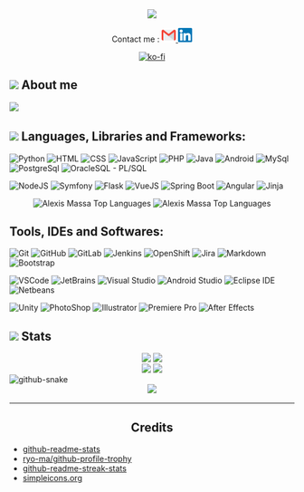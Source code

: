 <div align="center">
    <img src="https://readme-typing-svg.herokuapp.com?font=Architects+Daughter&color=%2338C2FF&size=50&center=true&vCenter=true&height=60&width=600&lines=Hello! 👋;I'm+Alexis+Massa;Welcome+to+my+profile!">

<p align="center">Contact me : 
  <a href="mailto:pro.alexis.massa@gmail.com" >
    <img alt="Alexis Massa | Gmail" width="25px" src="https://github.com/SatYu26/SatYu26/blob/master/Assets/Gmail.svg" />
  </a>
  <a href="https://www.linkedin.com/in/alexis-massa/" target="_blank">
    <img alt="Alexis Massa | Linkedin" width="25px" src="https://github.com/SatYu26/SatYu26/blob/master/Assets/Linkedin.svg" />
  </a>
</p>

[![ko-fi](https://ko-fi.com/img/githubbutton_sm.svg)](https://ko-fi.com/O5O3NGD1O)
</div>

<!-- TODO -->
## <img src="https://raw.githubusercontent.com/nixin72/nixin72/master/wave.gif" width="50px"></img> About me
[![](https://visitcount.itsvg.in/api?id=alexis-massa&label=Profile%20Views&icon=5&pretty=true)]()

<!-- 
- 🔭 I’m currently working on 

- 🌱 I’m currently learning ****

- 👯 I’m looking to collaborate on ****

- 👨‍💻 All of my projects are available at 

- 💬 Ask me about ****

- 📫 How to reach me ****

- ⚡ Fun fact **** -->

## <img src="https://media2.giphy.com/media/QssGEmpkyEOhBCb7e1/giphy.gif?cid=ecf05e47a0n3gi1bfqntqmob8g9aid1oyj2wr3ds3mg700bl&rid=giphy.gif" width="25px"> Languages, Libraries and Frameworks:

![Python](https://img.shields.io/badge/python-grey.svg?style=for-the-badge&logo=python&logoColor=#3776AB)
![HTML](https://img.shields.io/badge/html-grey.svg?style=for-the-badge&logo=html5&logoColor=#E34F26)
![CSS](https://img.shields.io/badge/css-grey.svg?style=for-the-badge&logo=css3&logoColor=#1572B6)
![JavaScript](https://img.shields.io/badge/javascript-grey.svg?style=for-the-badge&logo=javascript&logoColor=#F7DF1E)
![PHP](https://img.shields.io/badge/php-grey.svg?style=for-the-badge&logo=php&logoColor=deepblue)
![Java](https://img.shields.io/badge/java-grey.svg?style=for-the-badge&logoColor=grey)
![Android](https://img.shields.io/badge/android-grey.svg?style=for-the-badge&logo=android&logoColor=#3DDC84)
![MySql](https://img.shields.io/badge/mysql-grey.svg?style=for-the-badge&logo=mysql&logoColor=#4479A1)
![PostgreSql](https://img.shields.io/badge/postgresql-grey.svg?style=for-the-badge&logo=postgresql&logoColor=#4169E1)
![OracleSQL - PL/SQL](https://img.shields.io/badge/oraclesql_pl/sql-grey.svg?style=for-the-badge)

![NodeJS](https://img.shields.io/badge/node.js-grey.svg?style=for-the-badge&logo=node.js&logoColor=#339933)
![Symfony](https://img.shields.io/badge/symfony-grey.svg?style=for-the-badge&logo=symfony&logoColor=#000000)
![Flask](https://img.shields.io/badge/flask-grey.svg?style=for-the-badge&logo=flask&logoColor=#000000)
![VueJS](https://img.shields.io/badge/vuejs-grey.svg?style=for-the-badge&logo=vue.js&logoColor=#4FC08D)
![Spring Boot](https://img.shields.io/badge/spring_boot-grey.svg?style=for-the-badge&logo=springboot&logoColor=#000000)
![Angular](https://img.shields.io/badge/angular-grey.svg?style=for-the-badge&logo=angular&logoColor=#DD0031)
![Jinja](https://img.shields.io/badge/jinja-grey.svg?style=for-the-badge&logo=jinja&logoColor=#B41717)

<div align="center">
    <img src="https://github-readme-stats.vercel.app/api/top-langs/?username=alexis-massa&layout=compact&theme=dark#gh-light-mode-only" alt="Alexis Massa Top Languages"/>
    <img src="https://github-readme-stats.vercel.app/api/top-langs/?username=alexis-massa&layout=compact&theme=dark#gh-dark-mode-only" alt="Alexis Massa Top Languages"/>
</div>

##  Tools, IDEs and Softwares:

![Git](https://img.shields.io/badge/git-grey.svg?style=for-the-badge&logo=git&logoColor=#F05032)
![GitHub](https://img.shields.io/badge/github-grey.svg?style=for-the-badge&logo=github&logoColor=#181717)
![GitLab](https://img.shields.io/badge/gitlab-grey.svg?style=for-the-badge&logo=gitlab&logoColor=#FC6D26)
![Jenkins](https://img.shields.io/badge/jenkins-grey.svg?style=for-the-badge&logo=jenkins&logoColor=#D24939)
![OpenShift](https://img.shields.io/badge/openshift-grey.svg?style=for-the-badge&logo=redhatopenshift&logoColor=#D24939)
![Jira](https://img.shields.io/badge/jira-grey.svg?style=for-the-badge&logo=jira&logoColor=#0052CC)
![Markdown](https://img.shields.io/badge/markdown-grey.svg?style=for-the-badge&logo=markdown&logoColor=#000000)
![Bootstrap](https://img.shields.io/badge/bootstrap-grey.svg?style=for-the-badge&logo=bootstrap&logoColor=#7952B3)

![VSCode](https://img.shields.io/badge/vscode-grey.svg?style=for-the-badge&logo=visualstudiocode&logoColor=#000000)
![JetBrains](https://img.shields.io/badge/jetbrains-grey.svg?style=for-the-badge&logo=jetbrains&logoColor=#5C2D91)
![Visual Studio](https://img.shields.io/badge/visual_studio-grey.svg?style=for-the-badge&logo=visualstudio&logoColor=#5C2D91)
![Android Studio](https://img.shields.io/badge/android_studio-grey.svg?style=for-the-badge&logo=androidstudio&logoColor=#5C2D91)
![Eclipse IDE](https://img.shields.io/badge/eclipse_ide-grey.svg?style=for-the-badge&logo=eclipse&logoColor=#2C2255)
![Netbeans](https://img.shields.io/badge/netbeans-grey.svg?style=for-the-badge&logo=apachenetbeanside&logoColor=#2C2255)

![Unity](https://img.shields.io/badge/unity-grey.svg?style=for-the-badge&logo=unity&logoColor=white)
![PhotoShop](https://img.shields.io/badge/photoshop-grey.svg?style=for-the-badge&logo=adobephotoshop&logoColor=#31A8FF)
![Illustrator](https://img.shields.io/badge/illustrator-grey.svg?style=for-the-badge&logo=adobeillustrator&logoColor=#FF9A00)
![Premiere Pro](https://img.shields.io/badge/premiere_pro-grey.svg?style=for-the-badge&logo=adobepremierepro&logoColor=#9999FF)
![After Effects](https://img.shields.io/badge/after_effects-grey.svg?style=for-the-badge&logo=adobepremierepro&logoColor=#9999FF)

## <img src="https://media0.giphy.com/media/cNZqrH5IzOG0xrlWks/giphy.gif?cid=ecf05e47map255q427en9uprqc1sb0unjq5k4fnqg5pmhhs4&rid=giphy.gif&ct=s" width="25px"> Stats

<div align="center">
    <img src="https://github-readme-stats.vercel.app/api?username=alexis-massa&show_icons=true&theme=dark#gh-dark-mode-only" />
    <img src="https://github-readme-stats.vercel.app/api?username=alexis-massa&show_icons=true&theme=dark#gh-light-mode-only" />
</div>

<div align="center">
  <img src="http://github-readme-streak-stats.herokuapp.com?user=alexis-massa&theme=algolia&background=0d1117&hide_border=true" />
  <img src="https://activity-graph.herokuapp.com/graph?username=alexis-massa&theme=react-dark"/>
</div>

<picture>
  <source media="(prefers-color-scheme: dark)" srcset="github-snake-dark.svg" />
  <source media="(prefers-color-scheme: light)" srcset="github-snake.svg" />
  <img alt="github-snake" src="github-snake.svg" />
</picture>

<div align="center">
    <img src="https://github-profile-trophy.vercel.app/?username=alexis-massa&theme=gruvbox" />
</div>

---
<h2 align="center"> Credits </h2>

 - [github-readme-stats](https://github-readme-stats.vercel.app)
 - [ryo-ma/github-profile-trophy](https://github.com/ryo-ma/github-profile-trophy)
 - [github-readme-streak-stats](http://github-readme-streak-stats.herokuapp.com)
 - [simpleicons.org](https://simpleicons.org/)
